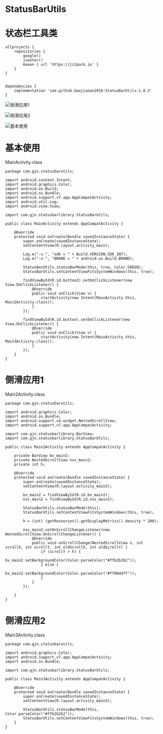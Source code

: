 # StatusBarUtils
# 状态栏工具类

```
allprojects {
    repositories {
        google()
        jcenter()
        maven { url 'https://jitpack.io' }
    }
}


dependencies {
    implementation 'com.github.Gaojianan2016:StatusBarUtils:1.0.3'
}
```


![侧滑应用1](https://img-blog.csdn.net/20180919190827895?watermark/2/text/aHR0cHM6Ly9ibG9nLmNzZG4ubmV0L2c3Nzc1MjA=/font/5a6L5L2T/fontsize/400/fill/I0JBQkFCMA==/dissolve/70)

![侧滑应用2](https://img-blog.csdn.net/20180919190820877?watermark/2/text/aHR0cHM6Ly9ibG9nLmNzZG4ubmV0L2c3Nzc1MjA=/font/5a6L5L2T/fontsize/400/fill/I0JBQkFCMA==/dissolve/70)

![基本使用](https://img-blog.csdn.net/20180919190801164?watermark/2/text/aHR0cHM6Ly9ibG9nLmNzZG4ubmV0L2c3Nzc1MjA=/font/5a6L5L2T/fontsize/400/fill/I0JBQkFCMA==/dissolve/70)

# 基本使用
MainActivity.class

```
package com.gjn.statusbarutils;

import android.content.Intent;
import android.graphics.Color;
import android.os.Build;
import android.os.Bundle;
import android.support.v7.app.AppCompatActivity;
import android.util.Log;
import android.view.View;

import com.gjn.statusbarlibrary.StatusBarUtils;

public class MainActivity extends AppCompatActivity {

    @Override
    protected void onCreate(Bundle savedInstanceState) {
        super.onCreate(savedInstanceState);
        setContentView(R.layout.activity_main);

        Log.e("-s-", "sdk = " + Build.VERSION.SDK_INT);
        Log.e("-s-", "BRAND = " + android.os.Build.BRAND);

        StatusBarUtils.statusBarMode(this, true, Color.GREEN);
        StatusBarUtils.setContentViewFitsSystemWindows(this, true);

        findViewById(R.id.button2).setOnClickListener(new View.OnClickListener() {
            @Override
            public void onClick(View v) {
                startActivity(new Intent(MainActivity.this, Main2Activity.class));
            }
        });

        findViewById(R.id.button).setOnClickListener(new View.OnClickListener() {
            @Override
            public void onClick(View v) {
                startActivity(new Intent(MainActivity.this, Main3Activity.class));
            }
        });
    }
}
```

# 侧滑应用1
Main2Activity.class

```
package com.gjn.statusbarutils;

import android.graphics.Color;
import android.os.Bundle;
import android.support.v4.widget.NestedScrollView;
import android.support.v7.app.AppCompatActivity;

import com.gjn.statusbarlibrary.BarView;
import com.gjn.statusbarlibrary.StatusBarUtils;

public class Main2Activity extends AppCompatActivity {

    private BarView bv_main2;
    private NestedScrollView nsv_main2;
    private int h;

    @Override
    protected void onCreate(Bundle savedInstanceState) {
        super.onCreate(savedInstanceState);
        setContentView(R.layout.activity_main2);

        bv_main2 = findViewById(R.id.bv_main2);
        nsv_main2 = findViewById(R.id.nsv_main2);

        StatusBarUtils.statusBarMode(this);
        StatusBarUtils.setContentViewFitsSystemWindows(this, true);

        h = (int) (getResources().getDisplayMetrics().density * 200);

        nsv_main2.setOnScrollChangeListener(new NestedScrollView.OnScrollChangeListener() {
            @Override
            public void onScrollChange(NestedScrollView v, int scrollX, int scrollY, int oldScrollX, int oldScrollY) {
                if (scrollY > h) {
                    bv_main2.setBackgroundColor(Color.parseColor("#ffb2b2b2"));
                } else {
                    bv_main2.setBackgroundColor(Color.parseColor("#ff00ddff"));
                }
            }
        });

    }
}
```

# 侧滑应用2
Main3Activity.class

```
package com.gjn.statusbarutils;

import android.graphics.Color;
import android.support.v7.app.AppCompatActivity;
import android.os.Bundle;

import com.gjn.statusbarlibrary.StatusBarUtils;

public class Main3Activity extends AppCompatActivity {

    @Override
    protected void onCreate(Bundle savedInstanceState) {
        super.onCreate(savedInstanceState);
        setContentView(R.layout.activity_main3);

        StatusBarUtils.statusBarMode(this, Color.parseColor("#ffb2b2b2"));
        StatusBarUtils.setContentViewFitsSystemWindows(this, true);
    }
}
```


